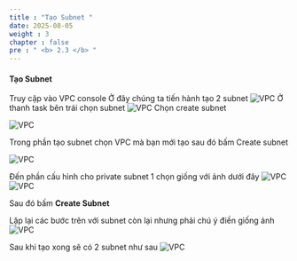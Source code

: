 ```yaml
---
title : "Tạo Subnet "
date: 2025-08-05
weight : 3 
chapter : false
pre : " <b> 2.3 </b> "
---
```



#### Tạo Subnet 
Truy cập vào VPC console
Ở đây chúng ta tiến hành tạo 2 subnet
![VPC](/000058-SessionManager/images/2.prerequisite/008-vpc.png)
Ở thanh task bên trái chọn subnet
![VPC](/000058-SessionManager/images/2.prerequisite/011-vpc.png)
Chọn create subnet

![VPC](/000058-SessionManager/images/2.prerequisite/012-vpc.png)

Trong phần tạo subnet chọn VPC mà bạn mới tạo sau đó bấm Create subnet

![VPC](/000058-SessionManager/images/2.prerequisite/013-vpc.png)

Đến phần cấu hình cho private subnet 1 chọn giống với ảnh dưới đây
![VPC](/000058-SessionManager/images/2.prerequisite/015-vpc.png)
![VPC](/000058-SessionManager/images/2.prerequisite/014-vpc.png)

Sau đó bấm **Create Subnet**

Lặp lại các bước trên với subnet còn lại nhưng phải chú ý điền giống ảnh
![VPC](/000058-SessionManager/images/2.prerequisite/016-vpc.png)

Sau khi tạo xong sẽ có 2 subnet như sau
![VPC](/000058-SessionManager/images/2.prerequisite/017-vpc.png)